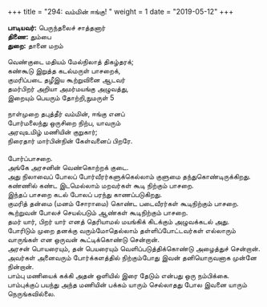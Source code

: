 ﻿+++
title = "294: வம்மின் ஈங்கு!  "
weight = 1
date = "2019-05-12"
+++

**பாடியவர்:** பெருந்தலைச் சாத்தனார்  
**திணை:** தும்பை  
**துறை:** தானை மறம்  
  
வெண்குடை மதியம் மேல்நிலாத் திகழ்தரக்;  
கண்கூடு இறுத்த கடல்மருள் பாசறைக்,  
குமரிப்படை தழீஇய கூற்றுவினை ஆடவர்  
தமர்பிறர் அறியா அமர்மயங்கு அழுவத்து,  
இறையும் பெயரும் தோற்றி,நுமருள் 5  
  
நாள்முறை தபுத்தீர் வம்மின், ஈங்கு எனப்  
போர்மலைந்து ஒருசிறை நிற்ப, யாவரும்  
அரவுஉமிழ் மணியின் குறுகார்;  
நிரைதார் மார்பின்நின் கேள்வனைப் பிறரே.  
   
போர்ப்பாசறை.  
அங்கே அரசனின் வெண்கொற்றக் குடை.  
அது நிலாவைப் போலப் போர்வீரர்களுக்கெல்லாம் குளுமை தந்துகொண்டிருக்கிறது.  
கண்ணில் கண்ட இடமெல்லாம் மறவர்கள் கூடி நிற்கும் பாசறை.  
இந்தப் பாசறை கடல் போலப் பரந்து காணப்படுகிறது.  
குமரித் தன்மை (மனம் சோராமை) கொண்ட படைவீரர்கள் கூடிநிற்கும் பாசறை.  
கூற்றுவன் போலச் செயல்படும் ஆண்கள் கூடிநிற்கும் பாசறை.  
தமர் யார், பிறர் யார் எனத் தெரியாமல் மயங்கிக் கிடக்கும் அழுவக்கடல் அது.  
போரிடும் முறை தனக்கு வரும்மோதெல்லாம் தள்ளிப்போட்டவர்கள் எல்லாரும் வாருங்கள் என ஒருவன் கூட்டிக்கொண்டு சென்றான்.  
அரசன் பொயரையும், தன் பெயரையும் வெளிப்படுத்திக்கொண்டு அழைத்துச் சென்றான்.  
அவர்கள் அனைவரும் போர்க்களத்தில் நிற்கும்போது இவன் தனியொருவனாக முன்னே நின்றான்.  
பாம்பு மணியைக் கக்கி அதன் ஒளியில் இரை தேடும் என்பது ஒரு நம்பிக்கை.  
பாம்புக்குப் பயந்து அந்த மணியின் பக்கம் யாரும் செல்லாதது போல இவனை யாரும் நெருங்கவில்லை.  
